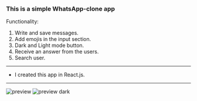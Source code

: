### This is a simple WhatsApp-clone app

Functionality:
1. Write and save messages.
2. Add emojis in the input section.
3. Dark and Light mode button.
4. Receive an answer from the users.
5. Search user.

***

* I created this app in React.js.

***

![preview](https://github.com/filippopelloia/WHATSAPP-CLONE-V2/assets/116798172/c84c8fe7-e772-40af-8f4e-c22a9098fe7d)
![preview dark](https://github.com/filippopelloia/WHATSAPP-CLONE-V2/assets/116798172/9eab4731-0d77-4922-a12a-b29f41c87ec2)



